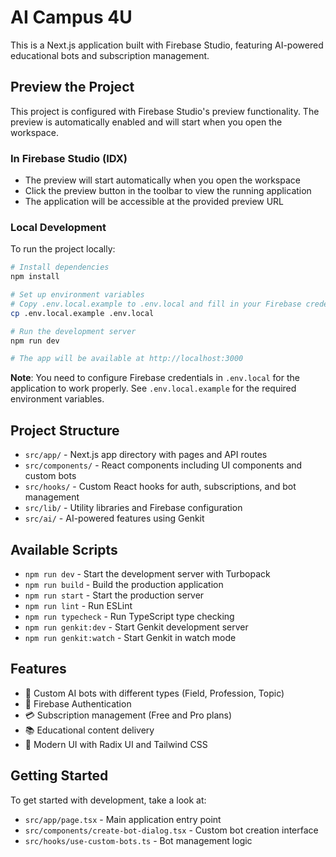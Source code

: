 # AI Campus 4U

This is a Next.js application built with Firebase Studio, featuring AI-powered educational bots and subscription management.

## Preview the Project

This project is configured with Firebase Studio's preview functionality. The preview is automatically enabled and will start when you open the workspace.

### In Firebase Studio (IDX)
- The preview will start automatically when you open the workspace
- Click the preview button in the toolbar to view the running application
- The application will be accessible at the provided preview URL

### Local Development
To run the project locally:

```bash
# Install dependencies
npm install

# Set up environment variables
# Copy .env.local.example to .env.local and fill in your Firebase credentials
cp .env.local.example .env.local

# Run the development server
npm run dev

# The app will be available at http://localhost:3000
```

**Note**: You need to configure Firebase credentials in `.env.local` for the application to work properly. See `.env.local.example` for the required environment variables.

## Project Structure

- `src/app/` - Next.js app directory with pages and API routes
- `src/components/` - React components including UI components and custom bots
- `src/hooks/` - Custom React hooks for auth, subscriptions, and bot management
- `src/lib/` - Utility libraries and Firebase configuration
- `src/ai/` - AI-powered features using Genkit

## Available Scripts

- `npm run dev` - Start the development server with Turbopack
- `npm run build` - Build the production application
- `npm run start` - Start the production server
- `npm run lint` - Run ESLint
- `npm run typecheck` - Run TypeScript type checking
- `npm run genkit:dev` - Start Genkit development server
- `npm run genkit:watch` - Start Genkit in watch mode

## Features

- 🤖 Custom AI bots with different types (Field, Profession, Topic)
- 🔐 Firebase Authentication
- 💳 Subscription management (Free and Pro plans)
- 📚 Educational content delivery
- 🎨 Modern UI with Radix UI and Tailwind CSS

## Getting Started

To get started with development, take a look at:
- `src/app/page.tsx` - Main application entry point
- `src/components/create-bot-dialog.tsx` - Custom bot creation interface
- `src/hooks/use-custom-bots.ts` - Bot management logic
